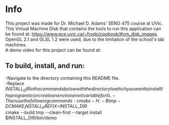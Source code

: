 # Info

This project was made for Dr. Michael D. Adams' SENG 475 course at UVic.  
This Virtual Machine Disk that contains the tools to run this application can be found at: https://www.ece.uvic.ca/~frodo/cppbook/#vm_disk_images.  
OpenGL 2.1 and GLSL 1.2 were used, due to the limitation of the school's lab machines.  
A demo video for this project can be found at:

## To build, install, and run:

-Navigate to the directory containing this README file.  
-Replace $INSTALL_DIR in the commands below with the directory to which you want to install the program to (or create an environemnt variable for it).  
-Then use the following commands:  
    cmake -H. -Btmp -DCMAKE_INSTALL_PREFIX=$INSTALL_DIR  
 cmake --build tmp --clean-first --target install  
 $INSTALL_DIR/bin/demo
